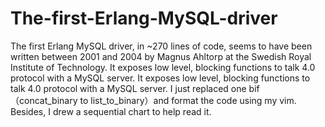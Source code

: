 The-first-Erlang-MySQL-driver
=============================

The first Erlang MySQL driver, in ~270 lines of code, seems to have been written between 2001 and 2004 by Magnus Ahltorp at the Swedish Royal Institute of Technology. It exposes low level, blocking functions to talk 4.0 protocol with a MySQL server.
It exposes low level, blocking functions to talk 4.0 protocol with a MySQL server. 
I just replaced one bif（concat_binary to list_to_binary）and format the code using my vim.
Besides, I drew a sequential chart to help read it.
